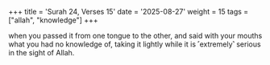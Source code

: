 +++
title = 'Surah 24, Verses 15'
date = '2025-08-27'
weight = 15
tags = ["allah", "knowledge"]
+++

when you passed it from one tongue to the other, and said with your mouths what you had no knowledge of, taking it lightly while it is ˹extremely˺ serious in the sight of Allah.